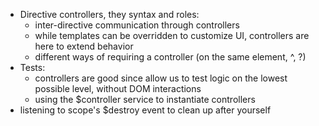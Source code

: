 * Directive controllers, they syntax and roles:
    * inter-directive communication through controllers
    * while templates can be overridden to customize UI, controllers are here to extend behavior
    * different ways of requiring a controller (on the same element, ^, ?)
* Tests:
    * controllers are good since allow us to test logic on the lowest possible level, without DOM interactions
    * using the $controller service to instantiate controllers
* listening to scope's $destroy event to clean up after yourself